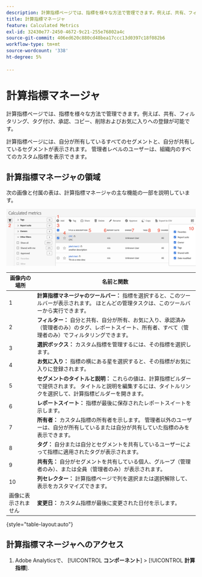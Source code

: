 ```yaml
---
description: 計算指標ページでは、指標を様々な方法で管理できます。例えば、共有、フィルタリング、タグ付け、承認、コピー、削除およびお気に入りへの登録が可能です。
title: 計算指標マネージャ
feature: Calculated Metrics
exl-id: 32430e77-2450-4672-9c21-255e76802a4c
source-git-commit: 406ed620c880cd48bea17ccc13d0397c18f082b6
workflow-type: tm+mt
source-wordcount: '338'
ht-degree: 5%

---
```


# 計算指標マネージャ

計算指標ページでは、指標を様々な方法で管理できます。例えば、共有、フィルタリング、タグ付け、承認、コピー、削除およびお気に入りへの登録が可能です。

計算指標ページには、自分が所有しているすべてのセグメントと、自分が共有しているセグメントが表示されます。 管理者レベルのユーザーは、組織内のすべてのカスタム指標を表示できます。

## 計算指標マネージャの領域

次の画像と付属の表は、計算指標マネージャの主な機能の一部を説明しています。

![](assets/calcmet_mgr_ui.png)

| 画像内の場所 | 名前と関数 |
|---|---|
| 1 | **計算指標マネージャのツールバー：** 指標を選択すると、このツールバーが表示されます。 ほとんどの管理タスクは、このツールバーから実行できます。 |
| 2 | **フィルター：** 自分と共有、自分が所有、お気に入り、承認済み（管理者のみ）のタグ、レポートスイート、所有者、すべて（管理者のみ）でフィルタリングできます。 |
| 3 | **選択ボックス：** カスタム指標を管理するには、その指標を選択します。 |
| 4 | **お気に入り：** 指標の横にある星を選択すると、その指標がお気に入りに登録されます。 |
| 5 | **セグメントのタイトルと説明：** これらの値は、計算指標ビルダーで提供されます。 タイトルと説明を編集するには、タイトルリンクを選択して、計算指標ビルダーを開きます。 |
| 6 | **レポートスイート：** 指標が最後に保存されたレポートスイートを示します。 |
| 7 | **所有者：** カスタム指標の所有者を示します。 管理者以外のユーザーは、自分が所有しているまたは自分が共有していた指標のみを表示できます。 |
| 8 | **タグ：** 自分または自分とセグメントを共有しているユーザーによって指標に適用されたタグが表示されます。 |
| 9 | **共有先：** 自分がセグメントを共有している個人、グループ（管理者のみ）、または全員（管理者のみ）が表示されます。 |
| 10 | **列セレクター：** 計算指標ページで列を選択または選択解除して、表示をカスタマイズできます。 |
| 画像に表示されません | **変更日：** カスタム指標が最後に変更された日付を示します。 |

{style="table-layout:auto"}

## 計算指標マネージャへのアクセス

1. Adobe Analyticsで、 [!UICONTROL **コンポーネント**] > [!UICONTROL **計算指標**].
